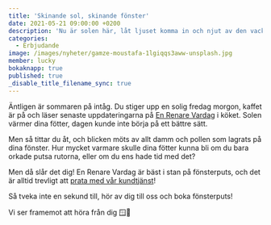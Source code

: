 ```yaml
---
title: 'Skinande sol, skinande fönster'
date: 2021-05-21 09:00:00 +0200
description: 'Nu är solen här, låt ljuset komma in och njut av den vackra himmelen.'
categories:
  - Erbjudande
image: /images/nyheter/gamze-moustafa-1lgiqqs3aww-unsplash.jpg
member: lucky
bokaknapp: true
published: true
_disable_title_filename_sync: true
---
```

Äntligen är sommaren p&aring; int&aring;g. Du stiger upp en solig fredag morgon, kaffet är p&aring; och läser senaste uppdateringarna p&aring; [En Renare Vardag](/arkiv/) i köket. Solen värmer dina fötter, dagen kunde inte börja p&aring; ett bättre sätt.

Men s&aring; tittar du &aring;t, och blicken möts av allt damm och pollen som lagrats p&aring; dina fönster. Hur mycket varmare skulle dina fötter kunna bli om du bara orkade putsa rutorna, eller om du ens hade tid med det?

Men d&aring; sl&aring;r det dig\! En Renare Vardag är bäst i stan p&aring; fönsterputs, och det är alltid trevligt att [prata med v&aring;r kundtjänst](/kontakta-oss/)\!

S&aring; tveka inte en sekund till, hör av dig till oss och boka fönsterputs\!

Vi ser framemot att höra fr&aring;n dig 🪟🌄

&nbsp;

&nbsp;
